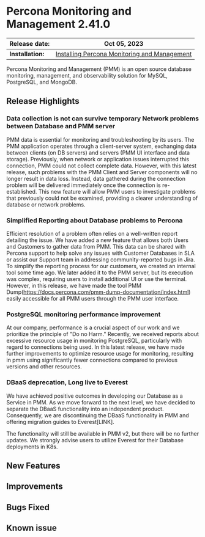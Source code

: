 
# Percona Monitoring and Management 2.41.0


| **Release date:** | Oct 05, 2023                                                                                    |
| ----------------- | ----------------------------------------------------------------------------------------------- |
| **Installation:** | [Installing Percona Monitoring and Management](https://www.percona.com/software/pmm/quickstart) |

Percona Monitoring and Management (PMM) is an open source database monitoring, management, and observability solution for MySQL, PostgreSQL, and MongoDB.

<!---

!!! caution alert alert-warning "Important/Caution"
    Crucial points that need emphasis:

    - Important: A significant point that deserves emphasis.
    - Caution: Used to mean 'Continue with care'.

--->

## Release Highlights
### Data collection is not can survive temporary Network problems between Database and PMM server 
PMM data is essential for monitoring and troubleshooting by its users. The PMM application operates through a client-server system, exchanging data between clients (on DB servers) and servers (PMM UI interface and data storage). Previously, when network or application issues interrupted this connection, PMM could not collect complete data. However, with this latest release, such problems with the PMM Client and Server components will no longer result in data loss. Instead, data gathered during the connection problem will be delivered immediately once the connection is re-established. This new feature will allow PMM users to investigate problems that previously could not be examined, providing a clearer understanding of database or network problems.


### Simplified Reporting about Database problems to Percona
Efficient resolution of a problem often relies on a well-written report detailing the issue. 
We have added a new feature that allows both Users and Customers to gather data from PMM. This data can be shared with Percona support to help solve any issues with Customer Databases in SLA or assist our Support team in addressing community-reported bugs in Jira.
To simplify the reporting process for our customers, we created an internal tool some time ago. We later added it to the PMM server, but its execution was complex, requiring users to install additional UI or use the terminal. 
However, in this release, we have made the tool PMM Dump(https://docs.percona.com/pmm-dump-documentation/index.html) easily accessible for all PMM users through the PMM user interface. 
 
### PostgreSQL monitoring performance improvement
At our company, performance is a crucial aspect of our work and we prioritize the principle of "Do no Harm." Recently, we received reports about excessive resource usage in monitoring PostgreSQL, particularly with regard to connections being used. In this latest release, we have made further improvements to optimize resource usage for monitoring, resulting in pmm using significantly fewer connections compared to previous versions and other resources.

### DBaaS deprecation, Long live to Everest
We have achieved positive outcomes in developing our Database as a Service in PMM. As we move forward to the next level, we have decided to separate the DBaaS functionality into an independent product. Consequently, we are discontinuing the DBaaS functionality in PMM and offering migration guides to Everest[LINK].

The functionality will still be available in PMM v2, but there will be no further updates. We strongly advise users to utilize Everest for their Database deployments in K8s.







## New Features



## Improvements



## Bugs Fixed


## Known issue

